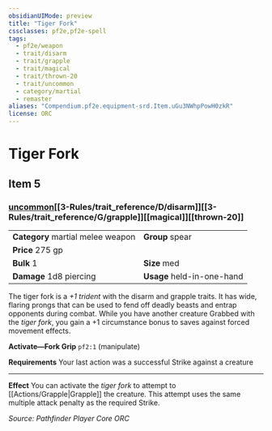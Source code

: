 ```yaml
---
obsidianUIMode: preview
title: "Tiger Fork"
cssclasses: pf2e,pf2e-spell
tags:
  - pf2e/weapon
  - trait/disarm
  - trait/grapple
  - trait/magical
  - trait/thrown-20
  - trait/uncommon
  - category/martial
  - remaster
aliases: "Compendium.pf2e.equipment-srd.Item.uGu3NWhpPowH0zkR"
license: ORC
---
```

# Tiger Fork
## Item 5
### [uncommon](uncommon "Uncommon Rarity Trait")[[3-Rules/trait_reference/D/disarm]][[3-Rules/trait_reference/G/grapple]][[magical]][[thrown-20]]

|  |  |
| -- | -- |
| **Category** martial melee weapon | **Group** spear |
| **Price** 275 gp |  |
| **Bulk** 1 | **Size** med |
| **Damage** 1d8 piercing  | **Usage** held-in-one-hand |



The tiger fork is a _+1 trident_ with the disarm and grapple traits. It has wide, flaring prongs that can be used to fend off deadly beasts and entrap opponents during combat. While you have another creature Grabbed with the _tiger fork_, you gain a +1 circumstance bonus to saves against forced movement effects.

**Activate—Fork Grip** `pf2:1` (manipulate)

**Requirements** Your last action was a successful Strike against a creature

* * *

**Effect** You can activate the _tiger fork_ to attempt to [[Actions/Grapple|Grapple]] the creature. This attempt uses the same multiple attack penalty as the required Strike.

*Source: Pathfinder Player Core*
*ORC*